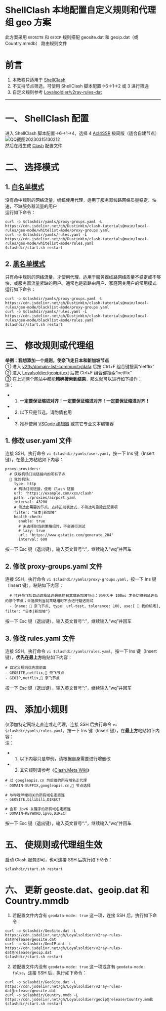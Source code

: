 # ShellClash 本地配置自定义规则和代理组 geo 方案
此方案采用 `GEOSITE` 和 `GEOIP` 规则搭配 geosite.dat 和 geoip.dat（或 Country.mmdb） 路由规则文件
# 前言
1. 本教程只适用于 [ShellClash](https://github.com/juewuy/ShellClash)
2. 不支持节点筛选，可使用 ShellClash 脚本配置->6->1->2 或 3 进行筛选
3. 自定义规则参考 [Loyalsoldier/v2ray-rules-dat](https://github.com/Loyalsoldier/v2ray-rules-dat)
---
# 一、 ShellClash 配置
进入 ShellClash 脚本配置->6->1->4，选择 4 [Acl4SSR](https://acl4ssr-sub.github.io) 极简版（适合自建节点）  
![QQ截图20230315130212](https://user-images.githubusercontent.com/45238096/225292060-270091da-324b-4c84-8f94-74c2fcb2dc75.png)  
然后在线生成 [Clash](https://github.com/Dreamacro/clash/wiki) 配置文件
# 二、 选择模式
## 1. [白名单模式](https://cdn.jsdelivr.net/gh/DustinWin/clash-tutorials@main/rule-templates/geo-mode/template_whitelist.yaml)
没有命中规则的网络流量，统统使用代理，适用于服务器线路网络质量稳定、快速，不缺服务器流量的用户  
运行如下命令：
```
curl -o $clashdir/yamls/proxy-groups.yaml -L https://cdn.jsdelivr.net/gh/DustinWin/clash-tutorials@main/local-rules/geo-mode/whitelist-mode/proxy-groups.yaml
curl -o $clashdir/yamls/rules.yaml -L https://cdn.jsdelivr.net/gh/DustinWin/clash-tutorials@main/local-rules/geo-mode/whitelist-mode/rules.yaml
$clashdir/start.sh restart
```
## 2. [黑名单模式](https://cdn.jsdelivr.net/gh/DustinWin/clash-tutorials@main/rule-templates/geo-mode/template_blacklist.yaml)
只有命中规则的网络流量，才使用代理，适用于服务器线路网络质量不稳定或不够快，或服务器流量紧缺的用户。通常也是软路由用户、家庭网关用户的常用模式  
运行如下命令：
```
curl -o $clashdir/yamls/proxy-groups.yaml -L https://cdn.jsdelivr.net/gh/DustinWin/clash-tutorials@main/local-rules/geo-mode/blacklist-mode/proxy-groups.yaml
curl -o $clashdir/yamls/rules.yaml -L https://cdn.jsdelivr.net/gh/DustinWin/clash-tutorials@main/local-rules/geo-mode/blacklist-mode/rules.yaml
$clashdir/start.sh restart
```
# 三、 修改规则或代理组
**举例：我想添加一个规则，使奈飞走日本和新加坡节点**  
① 进入 [v2fly/domain-list-community/data](https://github.com/v2fly/domain-list-community/tree/master/data) 后按 Ctrl+F 组合键搜索“netflix”  
② 进入 [Loyalsoldier/geoip/text](https://github.com/Loyalsoldier/geoip/tree/release/text) 后按 Ctrl+F 组合键搜索“netflix”  
③ 在上述两个网站中都能**精确搜索到结果**，那么就可以进行如下操作：  
注：
- 1. **一定要保证缩进对齐！一定要保证缩进对齐！一定要保证缩进对齐！**
- 2. 以下只是节选，请酌情套用
- 3. 推荐使用 [VSCode 编辑器](https://code.visualstudio.com/Download) 或其它专业文本编辑器

## 1. 修改 user.yaml 文件
连接 SSH，执行命令 `vi $clashdir/yamls/user.yaml`，按一下 Ins 键（Insert 键），在最上方粘贴如下内容：
```
proxy-providers:
  # 获取机场订阅链接内的所有节点
  🛫 我的机场:
    type: http
    # 机场订阅链接，使用 Clash 链接
    url: 'https://example.com/xxx/clash'
    path: ./proxies/airport.yaml
    interval: 43200
    # 筛选出需要的节点，支持正则表达式，不筛选可删除此配置项
    filter: "日本|新加坡"
    health-check:
      enable: true
      # 未选择到当前策略组时，不会进行测试
      # lazy: true
      url: 'https://www.gstatic.com/generate_204'
      interval: 600
```
按一下 Esc 键（退出键），输入英文冒号“:”，继续输入“wq”并回车
## 2. 修改 proxy-groups.yaml 文件
连接 SSH，执行命令 `vi $clashdir/yamls/proxy-groups.yaml`，按一下 Ins 键（Insert 键），粘贴如下内容：
```
  # 打开奈飞后自动选择延迟最低的日本或新加坡节点；容差大于 100ms 才会切换到延迟低的那个节点；未选择到当前策略组时不会进行延迟测试
  - {name: 🎥 奈飞节点, type: url-test, tolerance: 100, use:[ 🛫 我的机场], filter: "日本|新加坡"}
```
按一下 Esc 键（退出键），输入英文冒号“:”，继续输入“wq”并回车
## 3. 修改 rules.yaml 文件
连接 SSH，执行命令 `vi $clashdir/yamls/rules.yaml`，按一下 Ins 键（Insert 键），**优先在最上方**粘贴如下内容：
```
# 自定义规则优先放前面
- GEOSITE,netflix,🎥 奈飞节点
- GEOIP,netflix,🎥 奈飞节点
```
按一下 Esc 键（退出键），输入英文冒号“:”，继续输入“wq”并回车
# 四、 添加小规则
仅添加特定网址走直连或走代理，连接 SSH 后执行命令 `vi $clashdir/yamls/rules.yaml`，按一下 Ins 键（Insert 键），在**最上方**粘贴如下内容：  
注：
- 1. 以下内容只是举例，请根据自身需要进行增删改
- 2. 其它规则请参考《[Clash.Meta Wiki](https://wiki.metacubex.one/config/rules)》

```
# 以 googleapis.cn 为后缀的所有域名走代理
- DOMAIN-SUFFIX,googleapis.cn,🚀 节点选择

# 与哔哩哔哩相关的所有域名走直连
- GEOSITE,bilibili,DIRECT

# 含有 ipv6 关键字的所有域名走直连
- DOMAIN-KEYWORD,ipv6,DIRECT
```
按一下 Esc 键（退出键），输入英文冒号“:”，继续输入“wq”并回车
# 五、 使规则或代理组生效
启动 Clash 服务即可，也可连接 SSH 后执行如下命令：
```
$clashdir/start.sh restart
```
# 六、 更新 geoste.dat、geoip.dat 和 Country.mmdb
1. 若配置文件内含有 `geodata-mode: true` 这一项，连接 SSH 后，执行如下命令：
```
curl -o $clashdir/GeoSite.dat -L https://cdn.jsdelivr.net/gh/Loyalsoldier/v2ray-rules-dat@release/geosite.dat
curl -o $clashdir/GeoIP.dat -L https://cdn.jsdelivr.net/gh/Loyalsoldier/v2ray-rules-dat@release/geoip.dat
$clashdir/start.sh restart
```
2. 若配置文件内没有 `geodata-mode: true` 这一项或含有 `geodata-mode: false`，连接 SSH 后，执行如下命令：
```
curl -o $clashdir/GeoSite.dat -L https://cdn.jsdelivr.net/gh/Loyalsoldier/v2ray-rules-dat@release/geosite.dat
curl -o $clashdir/Country.mmdb -L https://cdn.jsdelivr.net/gh/Loyalsoldier/geoip@release/Country.mmdb
$clashdir/start.sh restart
```
